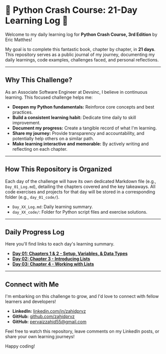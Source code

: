 # 🐍 Python Crash Course: 21-Day Learning Log 🚀

Welcome to my daily learning log for **Python Crash Course, 3rd Edition** by Eric Matthes!

My goal is to complete this fantastic book, chapter by chapter, in **21 days**. This repository serves as a public journal of my journey, documenting my daily learnings, code examples, challenges faced, and personal reflections.

---

## Why This Challenge?

As an Associate Software Engineer at Devsinc, I believe in continuous learning. This focused challenge helps me:

* **Deepen my Python fundamentals:** Reinforce core concepts and best practices.
* **Build a consistent learning habit:** Dedicate time daily to skill improvement.
* **Document my progress:** Create a tangible record of what I'm learning.
* **Share my journey:** Provide transparency and accountability, and potentially help others on a similar path.
* **Make learning interactive and memorable:** By actively writing and reflecting on each chapter.

---

## How This Repository is Organized

Each day of the challenge will have its own dedicated Markdown file (e.g., `Day_01_Log.md`), detailing the chapters covered and the key takeaways. All code exercises and projects for that day will be stored in a corresponding folder (e.g., `day_01_code/`).

* `Day_XX_Log.md`: Daily learning summary.
* `day_XX_code/`: Folder for Python script files and exercise solutions.

---

## Daily Progress Log

Here you'll find links to each day's learning summary.

* **[Day 01: Chapters 1 & 2 - Setup, Variables, & Data Types](day_01_code/Day_01_Log.md)**
* **[Day 02: Chapter 3 - Introducing Lists](day_02_code/Day_02_Log.md)**
* **[Day 03: Chapter 4 - Working with Lists](day_03_code/Day_03_Log.md)**

---

## Connect with Me

I'm embarking on this challenge to grow, and I'd love to connect with fellow learners and developers!

* **LinkedIn:** [linkedin.com/in/zahidprvz](https://www.linkedin.com/in/zahidprvz/)
* **GitHub:** [github.com/zahidprvz](https://github.com/zahidprvz)
* **GitHub:** [pervaizzahid55@gmail.com](pervaizzahid55@gmail.com)

Feel free to watch this repository, leave comments on my LinkedIn posts, or share your own learning journeys!

Happy coding!
